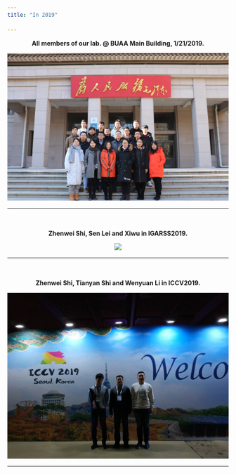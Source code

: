 ```yaml
---
title: "In 2019"

---
```


<center><strong>All members of our lab. @ BUAA Main Building, 1/21/2019.</strong></center>
<p style="line-height: 50%;"></p>
<center><img src="/static/img/album/2019_01.jpg" width="640px"></center>
<p style="line-height: 50%;"></p>
<hr>
<br>
<br>

<center><strong>Zhenwei Shi, Sen Lei and Xiwu in IGARSS2019.</strong></center>
<p style="line-height: 50%;"></p>
<center><img src="/static/img/album/2019_07.jpg" width="640px"></center>
<p style="line-height: 50%;"></p>
<hr>
<br>
<br>

<center><strong>Zhenwei Shi, Tianyan Shi and Wenyuan Li in ICCV2019.</strong></center>
<p style="line-height: 50%;"></p>
<center><img src="/static/img/album/2019_10.jpg" width="640px"></center>
<p style="line-height: 50%;"></p>
<hr>